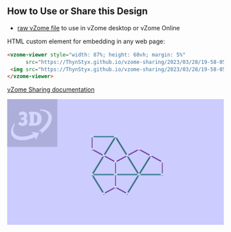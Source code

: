 
## How to Use or Share this Design

 - [raw vZome file](<https://raw.githubusercontent.com/ThynStyx/vzome-sharing/main/2023/03/28/19-58-05-Einstein_monotile_and_grid-(1)/Einstein_monotile_and_grid-(1).vZome>) to use in vZome desktop or vZome Online
 
 HTML custom element for embedding in any web page:
 ```html
<vzome-viewer style="width: 87%; height: 60vh; margin: 5%"
       src="https://ThynStyx.github.io/vzome-sharing/2023/03/28/19-58-05-Einstein_monotile_and_grid-(1)/Einstein_monotile_and_grid-(1).vZome" >
  <img src="https://ThynStyx.github.io/vzome-sharing/2023/03/28/19-58-05-Einstein_monotile_and_grid-(1)/Einstein_monotile_and_grid-(1).png" />
</vzome-viewer>
 ```

[vZome Sharing documentation](https://vzome.github.io/vzome/sharing.html#how-it-works)

![Image](<Einstein_monotile_and_grid-(1).png>)

